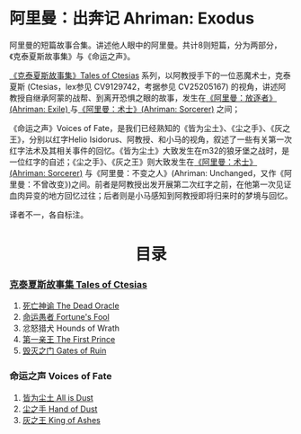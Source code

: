 # 阿里曼：出奔记 Ahriman: Exodus

阿里曼的短篇故事合集。讲述他人眼中的阿里曼。共计8则短篇，分为两部分，《克泰夏斯故事集》与《命运之声》。

[《克泰夏斯故事集》Tales of Ctesias](/TalesOfCtesias/TalesOfCtesiasIndex.md) 系列，以阿教授手下的一位恶魔术士，克泰夏斯 \(Ctesias，lex参见 CV9129742，考据参见 CV25205167\) 的视角，讲述阿教授自继承阿蒙的战帮、到离开恐惧之眼的故事，发生在[《阿里曼：放逐者》\(Ahriman: Exile\) ](AhrimanExile/AhrimanExileIndex.md)与[《阿里曼：术士》\(Ahriman: Sorcerer\)](AhrimanSorcerer/AhrimanSorcererIndex.md) 之间；

《命运之声》Voices of Fate，是我们已经熟知的《皆为尘土》、《尘之手》、《灰之王》，分别以红字Helio Isidorus、阿教授、和小马的视角，叙述了一些有关第一次红字法术及其相关事件的回忆。《皆为尘土》大致发生在m32的狼牙堡之战时，是一位红字的自述；《尘之手》、《灰之王》则大致发生在[《阿里曼：术士》\(Ahriman: Sorcerer\)](AhrimanSorcerer/AhrimanSorcererIndex.md) 与《阿里曼：不变之人》\(Ahriman: Unchanged，又作《阿里曼：不曾改变》\)之间。前者是阿教授出发开展第二次红字之前，在他第一次见证血肉异变的地方回忆过往；后者则是小马感知到阿教授即将归来时的梦境与回忆。

译者不一，各自标注。

<div align="center">
<h1>目录</h1>
</div>

### [克泰夏斯故事集 Tales of Ctesias](/TalesOfCtesias/TalesOfCtesiasIndex.md)

1. [死亡神谕 The Dead Oracle](/TalesOfCtesias/TheDeadOracle.md)
2. [命运愚者 Fortune's Fool](/TalesOfCtesias/Fortune'sFool.md)
3. 忿怒猎犬 Hounds of Wrath
4. [第一亲王 The First Prince](/TalesOfCtesias/TheFirstPrince.md)
5. [毁灭之门 Gates of Ruin](/TalesOfCtesias/GatesOfRuin.md)

### 命运之声 Voices of Fate
1. [皆为尘土 All is Dust](/VoicesOfFate/AllIsDust.md)
2. [尘之手 Hand of Dust](/VoicesOfFate/HandOfDust.md)
3. [灰之王 King of Ashes](/VoicesOfFate/KingOfAshes.md)
